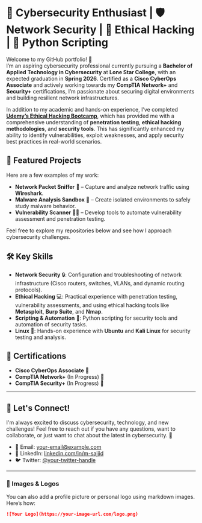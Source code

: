 # 🚀 Cybersecurity Enthusiast | 🛡️ Network Security | 🔐 Ethical Hacking | 🐍 Python Scripting

Welcome to my GitHub portfolio! 👋  
I’m an aspiring cybersecurity professional currently pursuing a **Bachelor of Applied Technology in Cybersecurity** at **Lone Star College**, with an expected graduation in **Spring 2026**. Certified as a **Cisco CyberOps Associate** and actively working towards my **CompTIA Network+** and **Security+** certifications, I’m passionate about securing digital environments and building resilient network infrastructures.

In addition to my academic and hands-on experience, I’ve completed **[Udemy’s Ethical Hacking Bootcamp](https://www.udemy.com/course/ethical-hacking-bootcamp/)**, which has provided me with a comprehensive understanding of **penetration testing**, **ethical hacking methodologies**, and **security tools**. This has significantly enhanced my ability to identify vulnerabilities, exploit weaknesses, and apply security best practices in real-world scenarios.

## 📂 Featured Projects

Here are a few examples of my work:

- **Network Packet Sniffer** 🐾 – Capture and analyze network traffic using **Wireshark**.
- **Malware Analysis Sandbox** 🧪 – Create isolated environments to safely study malware behavior.
- **Vulnerability Scanner** 🕵️‍♂️ – Develop tools to automate vulnerability assessment and penetration testing.

Feel free to explore my repositories below and see how I approach cybersecurity challenges.

## 🛠️ Key Skills

- **Network Security** 🔒: Configuration and troubleshooting of network infrastructure (Cisco routers, switches, VLANs, and dynamic routing protocols).
- **Ethical Hacking** 💻: Practical experience with penetration testing, vulnerability assessments, and using ethical hacking tools like **Metasploit**, **Burp Suite**, and **Nmap**.
- **Scripting & Automation** 🤖: Python scripting for security tools and automation of security tasks.
- **Linux** 🐧: Hands-on experience with **Ubuntu** and **Kali Linux** for security testing and analysis.

## 🏅 Certifications

- **Cisco CyberOps Associate** 📜
- **CompTIA Network+** (In Progress) 📝
- **CompTIA Security+** (In Progress) 📝

---

## 💬 Let's Connect!

I'm always excited to discuss cybersecurity, technology, and new challenges! Feel free to reach out if you have any questions, want to collaborate, or just want to chat about the latest in cybersecurity. 🙌

- 📧 Email: [your-email@example.com](mailto:your-email@example.com)
- 💼 LinkedIn: [linkedin.com/in/m-sajjid](https://www.linkedin.com/in/m-sajjid)
- 🐦 Twitter: [@your-twitter-handle](https://twitter.com/your-twitter-handle)

---

### 📸 Images & Logos

You can also add a profile picture or personal logo using markdown images. Here’s how:

```markdown
![Your Logo](https://your-image-url.com/logo.png)
